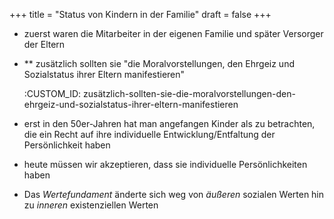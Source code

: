 +++
title = "Status von Kindern in der Familie"
draft = false
+++

-   zuerst waren die Mitarbeiter in der eigenen Familie und später Versorger der Eltern

-   \*\* zusätzlich sollten sie "die Moralvorstellungen, den Ehrgeiz und Sozialstatus ihrer Eltern manifestieren"

    :CUSTOM_ID: zusätzlich-sollten-sie-die-moralvorstellungen-den-ehrgeiz-und-sozialstatus-ihrer-eltern-manifestieren

-   erst in den 50er-Jahren hat man angefangen Kinder als zu betrachten, die ein Recht auf ihre individuelle Entwicklung/Entfaltung der Persönlichkeit haben

-   heute müssen wir akzeptieren, dass sie individuelle Persönlichkeiten haben

-   Das _Wertefundament_ änderte sich weg von _äußeren_ sozialen Werten hin zu _inneren_ existenziellen Werten
